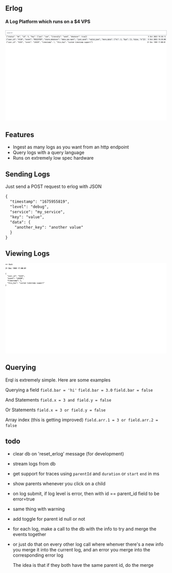 ## Erlog

#### A Log Platform which runs on a $4 VPS

![img1](./assets/1.png)

## Features

- Ingest as many logs as you want from an http endpoint
- Query logs with a query language
- Runs on extremely low spec hardware

## Sending Logs

Just send a POST request to erlog with JSON

```
{
  "timestamp": "1675955819",
  "level": "debug",
  "service": "my_service",
  "key": "value",
  "data": {
    "another_key": "another value"
  }
}
```

## Viewing Logs

![img2](./assets/2.png)

## Querying

Erql is extremely simple. Here are some examples

Querying a field
`field.bar = 'hi'`
`field.bar = 3.0`
`field.bar = false`

And Statements
`field.x = 3 and field.y = false`

Or Statements
`field.x = 3 or field.y = false`

Array index (this is getting improved)
`field.arr.1 = 3 or field.arr.2 = false`

## todo

- clear db on 'reset_erlog' message (for development)
- stream logs from db
- get support for traces using `parentId` and `duration` or `start` `end` in ms
- show parents whenever you click on a child
- on log submit, if log level is error, then with id == parent_id field to be error=true
- same thing with warning
- add toggle for parent id null or not

- for each log, make a call to the db with the info to try and merge the events together
- or just do that on every other log call where whenver there's a new info you
  merge it into the current log, and an error you merge into the corresponding error log

  The idea is that if they both have the same parent id, do the merge
